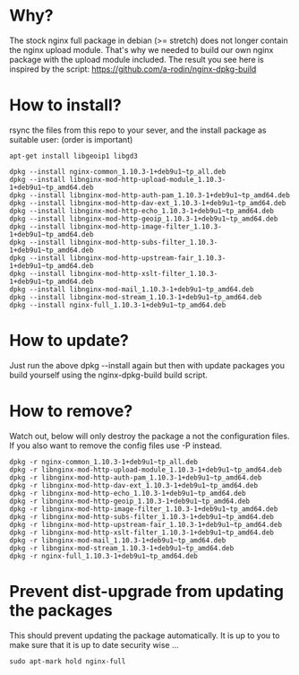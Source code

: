# Why?

The stock nginx full package in debian (>= stretch) does not longer contain the nginx upload module. That's why we needed to build our own nginx package with the upload module included. The result you see here is inspired by the script: https://github.com/a-rodin/nginx-dpkg-build

# How to install?

rsync the files from this repo to your sever, and the install package as suitable user: (order is important)

```
apt-get install libgeoip1 libgd3

dpkg --install nginx-common_1.10.3-1+deb9u1~tp_all.deb
dpkg --install libnginx-mod-http-upload-module_1.10.3-1+deb9u1~tp_amd64.deb
dpkg --install libnginx-mod-http-auth-pam_1.10.3-1+deb9u1~tp_amd64.deb
dpkg --install libnginx-mod-http-dav-ext_1.10.3-1+deb9u1~tp_amd64.deb
dpkg --install libnginx-mod-http-echo_1.10.3-1+deb9u1~tp_amd64.deb
dpkg --install libnginx-mod-http-geoip_1.10.3-1+deb9u1~tp_amd64.deb
dpkg --install libnginx-mod-http-image-filter_1.10.3-1+deb9u1~tp_amd64.deb
dpkg --install libnginx-mod-http-subs-filter_1.10.3-1+deb9u1~tp_amd64.deb
dpkg --install libnginx-mod-http-upstream-fair_1.10.3-1+deb9u1~tp_amd64.deb
dpkg --install libnginx-mod-http-xslt-filter_1.10.3-1+deb9u1~tp_amd64.deb
dpkg --install libnginx-mod-mail_1.10.3-1+deb9u1~tp_amd64.deb
dpkg --install libnginx-mod-stream_1.10.3-1+deb9u1~tp_amd64.deb
dpkg --install nginx-full_1.10.3-1+deb9u1~tp_amd64.deb
```

# How to update?

Just run the above dpkg --install again but then with update packages you build yourself using the nginx-dpkg-build build script.

# How to remove?

Watch out, below will only destroy the package a not the configuration files. If you also want to remove the config files use -P instead.

```
dpkg -r nginx-common_1.10.3-1+deb9u1~tp_all.deb
dpkg -r libnginx-mod-http-upload-module_1.10.3-1+deb9u1~tp_amd64.deb
dpkg -r libnginx-mod-http-auth-pam_1.10.3-1+deb9u1~tp_amd64.deb
dpkg -r libnginx-mod-http-dav-ext_1.10.3-1+deb9u1~tp_amd64.deb
dpkg -r libnginx-mod-http-echo_1.10.3-1+deb9u1~tp_amd64.deb
dpkg -r libnginx-mod-http-geoip_1.10.3-1+deb9u1~tp_amd64.deb
dpkg -r libnginx-mod-http-image-filter_1.10.3-1+deb9u1~tp_amd64.deb
dpkg -r libnginx-mod-http-subs-filter_1.10.3-1+deb9u1~tp_amd64.deb
dpkg -r libnginx-mod-http-upstream-fair_1.10.3-1+deb9u1~tp_amd64.deb
dpkg -r libnginx-mod-http-xslt-filter_1.10.3-1+deb9u1~tp_amd64.deb
dpkg -r libnginx-mod-mail_1.10.3-1+deb9u1~tp_amd64.deb
dpkg -r libnginx-mod-stream_1.10.3-1+deb9u1~tp_amd64.deb
dpkg -r nginx-full_1.10.3-1+deb9u1~tp_amd64.deb
```

# Prevent dist-upgrade from updating the packages

This should prevent updating the package automatically. It is up to you to make sure that it is up to date security wise ...

```
sudo apt-mark hold nginx-full
```